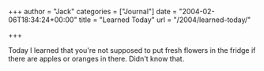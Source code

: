 +++
author = "Jack"
categories = ["Journal"]
date = "2004-02-06T18:34:24+00:00"
title = "Learned Today"
url = "/2004/learned-today/"

+++

Today I learned that you're not supposed to put fresh flowers in the fridge if there are apples or oranges in there. Didn't know that.